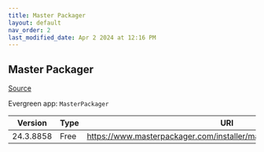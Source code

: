```yaml
---
title: Master Packager
layout: default
nav_order: 2
last_modified_date: Apr 2 2024 at 12:16 PM
---
```


## Master Packager

[Source](https://www.masterpackager.com/)

Evergreen app: `MasterPackager`

| Version   | Type | URI                                                                   |
| --------- | ---- | --------------------------------------------------------------------- |
| 24.3.8858 | Free | https://www.masterpackager.com/installer/masterpackager_24.3.8858.msi |
